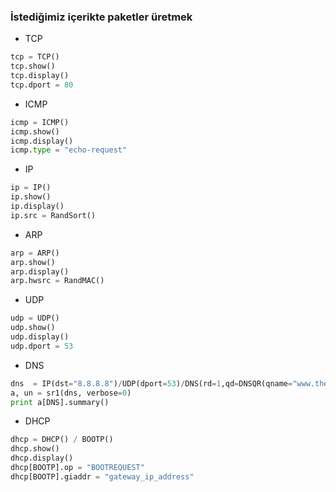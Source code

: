 ### İstediğimiz içerikte paketler üretmek

* TCP

```python
tcp = TCP()
tcp.show()
tcp.display()
tcp.dport = 80
```

* ICMP

```python
icmp = ICMP()
icmp.show()
icmp.display()
icmp.type = "echo-request"
```

* IP

```python
ip = IP()
ip.show()
ip.display()
ip.src = RandSort()
```

* ARP

```python
arp = ARP()
arp.show()
arp.display()
arp.hwsrc = RandMAC()
```

* UDP

```python
udp = UDP()
udp.show()
udp.display()
udp.dport = 53
```

* DNS

```python
dns  = IP(dst="8.8.8.8")/UDP(dport=53)/DNS(rd=1,qd=DNSQR(qname="www.thepacketgeek.com"))
a, un = sr1(dns, verbose=0)
print a[DNS].summary()
```

* DHCP 

```python
dhcp = DHCP() / BOOTP()
dhcp.show()
dhcp.display()
dhcp[BOOTP].op = "BOOTREQUEST"
dhcp[BOOTP].giaddr = "gateway_ip_address"
```
